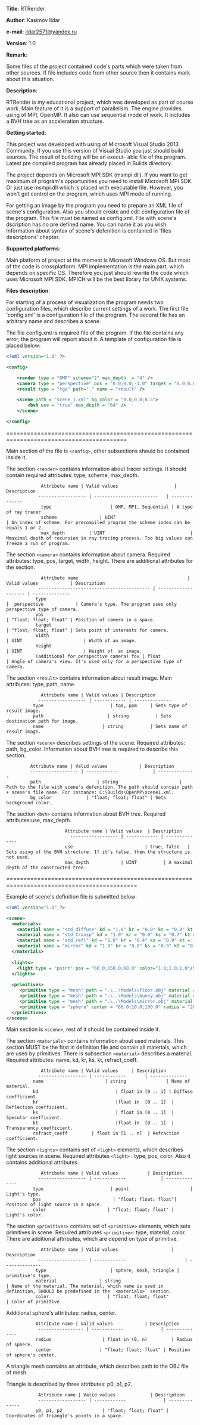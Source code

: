 **Title**:        RTRender

**Author**:       Kasimov Ildar

**e-mail**:       ildar2571@yandex.ru

**Version**:      1.0

**Remark**: 

Some files of the project contained code's parts which were taken from other sources. If file includes
code from other source then it contains mark about this situation.

**Description**:

RTRender is my educational project, which was developed as part of course work. Main feature
of it is a support of parallelism. The engine provides using of MPI, OpenMP. It also can use sequential mode of
work. It includes a  BVH tree as an acceleration structure.

**Getting started**: 
       
This project was developed with using of Microsoft Visual Studio 2013 Community. 
If you use this version of Visual Studio you just should build sources. The result of building will be an execut-
able file of the program. Latest pre compiled program has already placed in Builds directory. 
       
The project depends on Microsoft MPI SDK (msmpi.dll). If you want to get maximum of program's
opportunities you need to install Microsoft MPI SDK. Or just use msmpi.dll which is placed with executable
file. However, you won't get control on the program, which uses MPI mode of running.

For getting an image by the program you need to prepare an XML file of scene's configuration. Also you
should create and edit configuration file of the program. This file must be named as config.xml. File with
scene's dscription has no pre defined name. You can name it as you wish. Information about syntax of
scene's defenition is contained in 'files descriptions' chapter.

**Supported platforms**: 

Main platform of project at the moment is Microsoft Windows OS.  But most of the code is crossplatform.
MPI implementation is the main part, which depends on specific OS. Therefore you just should rewrite 
the code which uses Microsoft MPI SDK. MPICH will be the best library for UNIX systems.

**Files description**:

For starting of a process of visualization the program needs two configuration files, which describe current
settings of a work. The first file 'config.xml' is a configuration file of the program. The second file has 
an arbitrary name and describes a scene.

The file config.xml is required file of the program. If the file contains  any error, the program will report
about it. A template of configuration file is placed below:

```xml
<?xml version="1.0" ?>

<config>

    <render type = "OMP" scheme="2" max_depth  = "4" />
    <camera type = "perspective" pos = "0.0;0.0;-1.0" target = "0.0;0.0;0.0" fov = "45.0" width="640" height="480" />
    <result type = "tga" path="." name = "result" />

    <scene path = "scene_1.xml" bg_color = "0.0;0.0;0.5">
        <bvh use = "true" max_depth = "64" />
    </scene>

</config>
```

=========================================================================================

Main section of the file is `<config>`, other subsections should be contained inside it.

The section `<render>` contains information about tracer settings. It should contain required attributes:
type, scheme, max_depth.

                 Attribute name | Valid values                     | Description 
                ------------------ | ------------------------   | --------------
                 type                      | OMP, MPI, Sequential | A type of ray tracer                 
                 scheme                | UINT                                | An index of scheme. For precompiled program the scheme index can be equals 1 or 2.                 
                 max_depth         | UINT                                | Mmaximal depth of recursion in ray tracing process. Too big values can freeze a run of program. 
                
The section `<camera>` contains information about camera. Required attributes: type, pos, target, width, height. 
There are additional attributes for the section.

                 Attribute name                                         | Valid values            | Description 
                ------------------------------------------ | -------------------- | --------------
               type                                                                |  perspective            | Camera's type. The program uses only perspective type of camera.               
               pos                                                                  | "float; float; float" | Position of camera in a space.               
               target                                                             | "float; float; float" | Sets point of interests for camera.               
               width                                                             | UINT                       | Width of an image.               
               height                                                            | UINT                       | Height of  an image.               
               (additional for perspective camera) fov | float                         | Angle of camera's view. It's used only for a perspective type of camera.
               
The section `<result>` contains information about result image. Main attributes: type, path, name.

                 Attribute name | Valid values | Description 
                ------------------ | ------------ | --------------
              type                         | tga, ppm     | Sets type of result image.              
              path                        | string          | Sets destination path for image.              
              name                      | string          | Sets name of result image.
              
The section `<scene>` describes settings of  the scene. Required attributes: path, bg_color. Information about
BVH tree is required to describe this section.
    
             Attribute name | Valid values            | Description 
             ------------------ | ------------             | --------------
             path                     | string                       | Path to the file with scene's defenition. The path should contain path + scene's file name. For instance: C:\Builds\OpenMP\scene1.xml.             
             bg_color             | "float; float; float" | Sets background color.
             
The section `<bvh>` contains information about BVH tree. Required attributes:use, max_depth.
                          
                          Attribute name | Valid values  | Description 
                            ------------------ | ------------ | --------------
                          use                           | true, false   | Sets using of the BVH structure. If it's false, then the structure is not used.                          
                          max_depth            | UINT          | A maximal depth of the constructed tree.
                          
============================================================================================

Example of scene's definition file is submitted below:

```xml
<?xml version="1.0" ?>

<scene>
  <materials>
    <material name = "std_diffuse" kd = "1.0" kr = "0.0" ks = "0.8" kt = "0.0" refract_coeff = "0.0" />    
    <material name = "std_transp" kd = "1.0" kr = "0.0" ks = "0.7" kt = "1.0" refract_coeff = "2.0" />
    <material name = "std_refl" kd = "1.0" kr = "0.4" ks = "0.9" kt = "0.0" refract_coeff = "0.0" />
    <material name = "mirror" kd = "1.0" kr = "0.8" ks = "0.9" kt = "0.0" refract_coeff = "0.0" />
  </materials>
  
  <lights>
    <light type = "point" pos = "60.0;150.0;60.0" color="1.0;1.0;1.0"/>
  </lights> 
  
  <primitives>                                                                                                         
     <primitive type = "mesh" path = ".\..\Models\floor.obj" material = "mirror" color = "0.7;0.0;0.0"/>
     <primitive type = "mesh" path = ".\..\Models\bunny.obj" material = "std_refl" color = "1.0;0.8;0.0"/>
     <primitive type = "mesh" path = ".\..\Models\mirror.obj" material = "mirror" color = "1.0;1.0;1.0"/>
     <primitive type = "sphere" center = "60.0;10.0;100.0" radius = "20.0" material = "std_transp" color = "1.0;1.0;1.0"/>
  </primitives>
</scene>            
```

Main section is `<scene>`, rest of it should be contained inside it.

The section `<materials>` contains information about used materials. This section MUST be the first in
definition file and contain all materials, which are used by primitives. There is subsection `<material>` 
describes a material. Required attributes: name, kd, kr, ks, kt, refract_coeff.
       
                 Attribute name | Valid values     | Description 
                ------------------ | ------------       | --------------       
              name                       | string               | Name of material.              
              kd                             | float in [0 .. 1] | Diffuse coefficient.              
              kr                             |float in  [0 .. 1]  | Reflection coefficient.              
              ks                             | float in [0 .. 1]  | Specular coefficient.              
              kt                             |float in  [0 .. 1]  | Transparency coefficient.              
              refract_coeff         | float in [1 .. n]  | Refraction coefficient. 
              
The section `<lights>` contains set of `<light>` elements, which describes light sources in scene. 
Required attributes `<light>` : type, pos, color. Also it contains additional attributes.

                 Attribute name | Valid values           | Description 
                ------------------ | ------------             | --------------            
              type                         | point                       | Light's type.              
              pos                           | "float; float; float"| Position of light source in a space.              
              color                       | "float; float; float" | Light's color.
              
The section `<primitives>` contains set of `<primitive>` elements, which sets primitives in scene.
Required attributes `<primitive>`: type, material, color. There are additional attributes, which
are depend on type of primitive.

                 Attribute name | Valid values                    | Description 
                ------------------ | ------------                      | -------------- 
               type                        | sphere, mesh, triangle | primitive's type.               
               material                | string                               | Name of the material. The material, which name is used in definition, SHOULD be predefined in the `<materials>` section.                 
               color                      | "float; float; float"         | Color of primitive.
               
Additional sphere's attributes: radius, center.
               
               Attribute name | Valid values            | Description 
                ----------------- | ------------              | -------------- 
               radius                   | float in (0, n)         | Radius of sphere.               
               center                  | "float; float; float" | Position of sphere's center.

A triangle mesh contains an attribute, which describes path to the OBJ file of mesh.
               
Triangle is described by three attributes: p0, p1, p2.
               
                Attribute name | Valid values             | Description 
                ------------------ | ------------              | -------------- 
               p0, p1, p2               | "float; float; float" | Coordinates of triangle's points in a space.  
